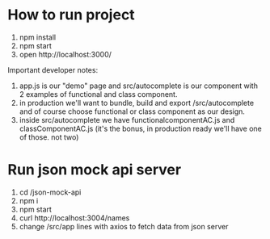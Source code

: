 # How to run project

1. npm install
2. npm start
3. open http://localhost:3000/

Important developer notes:
1. app.js is our "demo" page and src/autocomplete is our component with 2 examples of functional and class component. 
2. in production we'll want to bundle, build and export /src/autocomplete and of course choose functional or class component as our design.
3. inside src/autocomplete we have functionalcomponentAC.js and classComponentAC.js (it's the bonus, in production ready we'll have one of those. not two)


# Run json mock api server
1. cd /json-mock-api
2. npm i
3. npm start
4. curl http://localhost:3004/names
5. change /src/app lines with axios to fetch data from json server